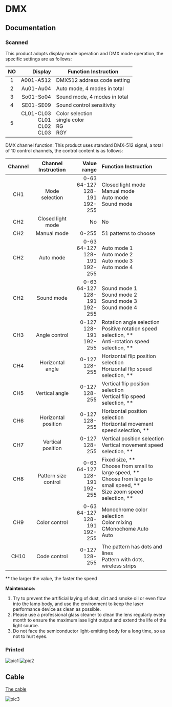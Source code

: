 # DMX

## Documentation

### Scanned

This product adopts display mode operation and DMX mode operation,
the specific settings are as follows:

| NO |                              Display | Function Instruction                       |
|:--:|-------------------------------------:|--------------------------------------------|
| 1  |                            A001-A512 | DMX512 address code setting                |
| 2  |                            Au01-Au04 | Auto mode, 4 modes in total                |
| 3  |                            So01-So04 | Sound mode, 4 modes in total               |
| 4  |                            SE01-SE09 | Sound control sensitivity                  |
| 5  | CL01-CL03<br/>CL01<br/>CL02<br/>CL03 | Color selection<br/>single color<br/>RG<br/>RGY |

DMX channel function: This product uses standard DMX-512 signal, 
a total of 10 control channels, the control content is as follows:


| Channel | Channel Instruction  |                                              Value range | Function Instruction                                                                                                               |
|:-------:|:--------------------:|---------------------------------------------------------:|:-----------------------------------------------------------------------------------------------------------------------------------|
|   CH1   |    Mode selection    |                0-63  <br/>64-127<br/>128-191<br/>192-255 | Closed light mode<br/>Manual mode<br/>Auto mode<br/>Sound mode                                                                     |
|   CH2   |  Closed light mode   |                                                       No | No                                                                                                                                 | 
|   CH2   |     Manual mode      |                                                    0-255 | 51 patterns to choose                                                                                                              |
|   CH2   |      Auto mode       |                  0-63<br/>64-127<br/>128-191<br/>192-255 | Auto mode 1<br/>Auto mode 2<br/>Auto mode 3<br/>Auto mode 4<br/>                                                                   |
|   CH2   |      Sound mode      |                  0-63<br/>64-127<br/>128-191<br/>192-255 | Sound mode 1<br/>Sound mode 2<br/>Sound mode 3<br/>Sound mode 4<br/>                                                               |
|   CH3   |    Angle control     |                            0-127<br/>128-191<br/>192-255 | Rotation angle selection<br/>Positive rotation speed selection, **<br/>Anti-rotation speed selection, **                           |
|   CH4   |   Horizontal angle   |                                        0-127<br/>128-255 | Horizontal flip position selection<br/>Horizontal flip speed selection, **                                                         |
|   CH5   |    Vertical angle    |                                        0-127<br/>128-255 | Vertical flip position selection<br/>Vertical flip speed selection, **                                                             |
|   CH6   | Horizontal position  |                                        0-127<br/>128-255 | Horizontal position selection<br/>Horizontal movement speed selection, **                                                          |
|   CH7   |  Vertical position   |                                        0-127<br/>128-255 | Vertical position selection<br/>Vertical movement speed selection, **                                                              |
|   CH8   | Pattern size control |                  0-63<br/>64-127<br/>128-191<br/>192-255 | Fixed size, **<br/>Choose from small to large speed, **<br/>Choose from large to small speed, **<br/>Size zoom speed selection, ** |
|   CH9   |    Color control     |                  0-63<br/>64-127<br/>128-191<br/>192-255 | Monochrome color selection<br/>Color mixing<br/>CMonochome Auto<br/>Auto                                                           |
|  CH10   |     Code control     |                                        0-127<br/>128-255 | The pattern has dots and lines<br/>Pattern with dots, wireless strips                                                              |
** the larger the value, the faster the speed

**Maintenance:**

1. Try to prevent the artificial laying of dust, dirt and smoke oil or even flow into 
the lamp body, and use the environment to keep the laser performance device as clean as possible.
2. Please use a professional glass cleaner to clean the lens regularly every month to ensure
the maximum lase light output and extend the life of the light source.
3. Do not face the semiconductor light-emitting body for a long time, so as not to hurt eyes.

### Printed
![pic1](docs/images/DMX-1.jpg)
![pic2](docs/images/DMX-2.jpg)

## Cable
[The cable](https://www.lixada.com/p-l0385.html)

![pic3](docs/images/DMX-cable-1.jpg)
